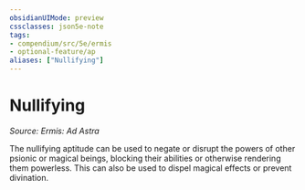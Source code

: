 ```yaml
---
obsidianUIMode: preview
cssclasses: json5e-note
tags:
- compendium/src/5e/ermis
- optional-feature/ap
aliases: ["Nullifying"]
---
```

# Nullifying
*Source: Ermis: Ad Astra* 

The nullifying aptitude can be used to negate or disrupt the powers of other psionic or magical beings, blocking their abilities or otherwise rendering them powerless. This can also be used to dispel magical effects or prevent divination.